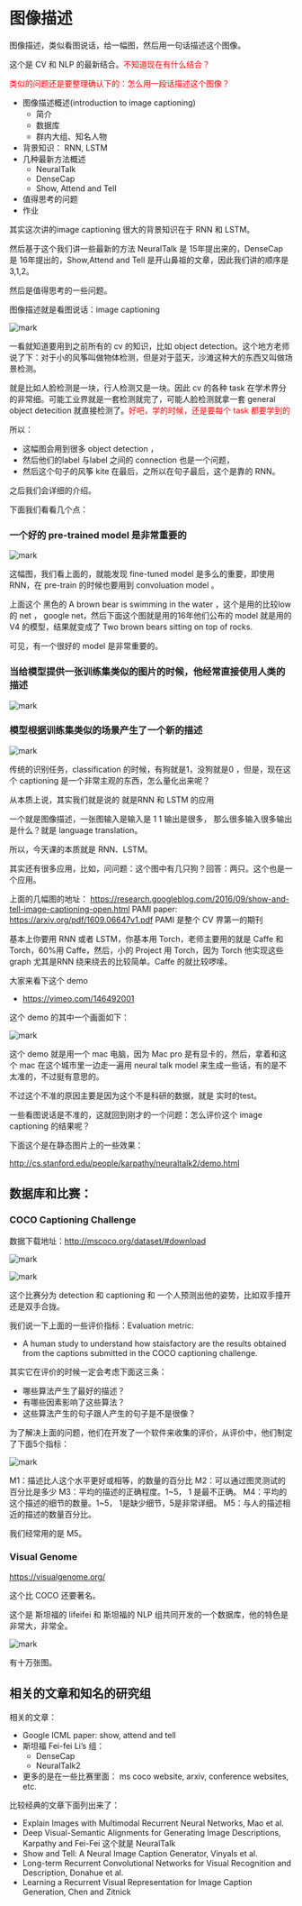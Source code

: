 

# 图像描述


图像描述，类似看图说话，给一幅图，然后用一句话描述这个图像。

这个是 CV 和 NLP 的最新结合。<span style="color:red;">不知道现在有什么结合？</span>

<span style="color:red;">类似的问题还是要整理确认下的：怎么用一段话描述这个图像？</span>



- 图像描述概述(introduction to image captioning)
    - 简介
    - 数据库
    - 群内⼤组、知名⼈物
- 背景知识： RNN, LSTM
- ⼏种最新⽅法概述
    - NeuralTalk
    - DenseCap
    - Show, Attend and Tell
- 值得思考的问题
- 作业


其实这次讲的image captioning 很大的背景知识在于 RNN 和 LSTM。

然后基于这个我们讲一些最新的方法  NeuralTalk 是 15年提出来的，DenseCap 是 16年提出的，Show,Attend and Tell 是开山鼻祖的文章，因此我们讲的顺序是 3,1,2。

然后是值得思考的一些问题。



图像描述就是看图说话：image captioning

![mark](http://pacdb2bfr.bkt.clouddn.com/blog/image/180814/25bEK1LEcc.png?imageslim)

一看就知道要用到之前所有的 cv 的知识，比如 object detection。这个地方老师说了下：对于小的风筝叫做物体检测，但是对于蓝天，沙滩这种大的东西又叫做场景检测。

就是比如人脸检测是一块，行人检测又是一块。因此 cv 的各种 task 在学术界分的非常细。可能工业界就是一套检测就完了，可能人脸检测就拿一套 general object detecition 就直接检测了。<span style="color:red;">好吧，学的时候，还是要每个 task 都要学到的</span>

所以：

- 这幅图会用到很多 object detection ，
- 然后他们的label 与label 之间的 connection 也是一个问题，
- 然后这个句子的风筝 kite 在最后，之所以在句子最后，这个是靠的 RNN。

之后我们会详细的介绍。


下面我们看看几个点：

### 一个好的 pre-trained model 是非常重要的

![mark](http://pacdb2bfr.bkt.clouddn.com/blog/image/180814/A5HiddI3ad.png?imageslim)


这幅图，我们看上面的，就能发现 fine-tuned model 是多么的重要，即使用 RNN，在 pre-train 的时候也要用到 convoluation model 。

上面这个 黑色的 A brown bear is swimming in the water ，这个是用的比较low 的 net ， google net，然后下面这个图就是用的16年他们公布的 model 就是用的 V4 的模型，结果就变成了 Two brown bears sitting on top of rocks.

可见，有一个很好的 model 是非常重要的。

### 当给模型提供一张训练集类似的图片的时候，他经常直接使用人类的描述

![mark](http://pacdb2bfr.bkt.clouddn.com/blog/image/180814/BeB1mi2gjB.png?imageslim)

### 模型根据训练集类似的场景产生了一个新的描述

![mark](http://pacdb2bfr.bkt.clouddn.com/blog/image/180814/icB2eFf5HB.png?imageslim)

传统的识别任务，classification 的时候，有狗就是1，没狗就是0 ，但是，现在这个 captioning 是一个非常主观的东西，怎么量化出来呢？

从本质上说，其实我们就是说的 就是RNN 和 LSTM 的应用

一个就是图像描述，一张图输入是输入是 1 1 输出是很多，
那么很多输入很多输出是什么？就是 language translation。

所以，今天课的本质就是 RNN、LSTM。

其实还有很多应用，比如，问问题：这个图中有几只狗？回答：两只。这个也是一个应用。

上面的几幅图的地址：
https://research.googleblog.com/2016/09/show-and-tell-image-captioning-open.html
PAMI paper: https://arxiv.org/pdf/1609.06647v1.pdf PAMI 是整个 CV 界第一的期刊


基本上你要用 RNN 或者 LSTM，你基本用 Torch，老师主要用的就是 Caffe 和 Torch，60%用 Caffe，然后，小的 Project 用 Torch，因为 Torch 他实现这些 graph 尤其是RNN 绕来绕去的比较简单。Caffe 的就比较啰嗦。




大家来看下这个 demo

- https://vimeo.com/146492001

这个 demo 的其中一个画面如下：

![mark](http://pacdb2bfr.bkt.clouddn.com/blog/image/180814/jH60l1f0Gm.png?imageslim)


这个 demo 就是用一个 mac 电脑，因为 Mac pro 是有显卡的，然后，拿着和这个 mac 在这个城市里一边走一遍用  neural talk model 来生成一些话，有的是不太准的，不过挺有意思的。

不过这个不准的原因主要是因为这个不是科研的数据，就是 实时的test。

一些看图说话是不准的，这就回到刚才的一个问题：怎么评价这个 image captioning 的结果呢？


下面这个是在静态图片上的一些效果：

http://cs.stanford.edu/people/karpathy/neuraltalk2/demo.html



## 数据库和比赛：

### COCO Captioning Challenge

数据下载地址：http://mscoco.org/dataset/#download

![mark](http://pacdb2bfr.bkt.clouddn.com/blog/image/180814/b1cihi2H00.png?imageslim)

![mark](http://pacdb2bfr.bkt.clouddn.com/blog/image/180814/ih6hHgGBj6.png?imageslim)

这个比赛分为 detection 和 captioning 和 一个人预测出他的姿势，比如双手撞开还是双手合拢。


我们说一下上面的一些评价指标：Evaluation metric:

- A human study to understand how staisfactory are the results obtained from the captions submitted in the COCO captioning challenge.

其实它在评价的时候一定会考虑下面这三条：

- 哪些算法产生了最好的描述？
- 有哪些因素影响了这些算法？
- 这些算法产生的句子跟人产生的句子是不是很像？

为了解决上面的问题，他们在开发了一个软件来收集的评价，从评价中，他们制定了下面5个指标：

![mark](http://pacdb2bfr.bkt.clouddn.com/blog/image/180814/JCfK75JmGK.png?imageslim)

M1：描述比人这个水平更好或相等，的数量的百分比
M2：可以通过图灵测试的百分比是多少
M3：平均的描述的正确程度。1~5， 1 是最不正确。
M4：平均的这个描述的细节的数量。1~5， 1是缺少细节，5是非常详细。
M5：与人的描述相近的描述的数量百分比。

我们经常用的是 M5。


### Visual Genome

https://visualgenome.org/

这个比 COCO 还要著名。

这个是 斯坦福的 lifeifei 和 斯坦福的 NLP 组共同开发的一个数据库，他的特色是非常大，非常全。

![mark](http://pacdb2bfr.bkt.clouddn.com/blog/image/180814/Leck7aB5Gf.png?imageslim)

有十万张图。


## 相关的文章和知名的研究组

相关的文章：

- Google ICML paper: show, attend and tell
- 斯坦福 Fei-fei Li’s 组：
    - DenseCap
    - NeuralTalk2
- 更多的是在一些比赛里面：
    ms coco website, arxiv, conference websites, etc.

比较经典的文章下面列出来了：

- Explain Images with Multimodal Recurrent Neural Networks, Mao et al.
- Deep Visual-Semantic Alignments for Generating Image Descriptions, Karpathy and Fei-Fei 这个就是 NeuralTalk
- Show and Tell: A Neural Image Caption Generator, Vinyals et al.
- Long-term Recurrent Convolutional Networks for Visual Recognition and Description, Donahue et al.
- Learning a Recurrent Visual Representation for Image Caption Generation, Chen and Zitnick
